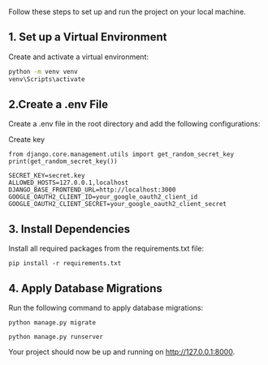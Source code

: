 Follow these steps to set up and run the project on your local machine.

## 1. Set up a Virtual Environment

Create and activate a virtual environment:

```sh
python -m venv venv
venv\Scripts\activate
```
## 2.Create a .env File
Create a .env file in the root directory and add the following configurations:

Create key
```
from django.core.management.utils import get_random_secret_key
print(get_random_secret_key())
```
```
SECRET_KEY=secret.key
ALLOWED_HOSTS=127.0.0.1,localhost
DJANGO_BASE_FRONTEND_URL=http://localhost:3000
GOOGLE_OAUTH2_CLIENT_ID=your_google_oauth2_client_id
GOOGLE_OAUTH2_CLIENT_SECRET=your_google_oauth2_client_secret
```

## 3. Install Dependencies
Install all required packages from the requirements.txt file:

```
pip install -r requirements.txt
```

## 4. Apply Database Migrations
Run the following command to apply database migrations:

```
python manage.py migrate
```

```
python manage.py runserver
```
Your project should now be up and running on http://127.0.0.1:8000.
